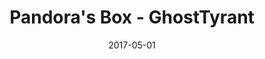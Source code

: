 ---
layout: artPost
title:  Pandora's Box - GhostTyrant
date:   2017-05-01

artTitle: Pandora's Box
artDesc: Original Work
artYear: 2017
artPath: /assets/fullsize/fullsize_pandoraBox.png
artThumb: /assets/thumbnails/thumb_pandoraBox.png
artTwitter: https://twitter.com/GhostTyrant/status/859505299983675392
artMastodon: https://mastodon.art/@GhostTyrant

tags: art test
---